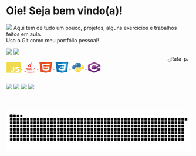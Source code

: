 ### <h1> Oie! Seja bem vindo(a)! </h1>
<img src="https://terraria.wiki.gg/images/4/40/Emote_Emotion_Love.gif">  Aqui tem de tudo um pouco, projetos, alguns exercícios e trabalhos feitos em aula.<br>
Uso o Git como meu portfólio pessoal!

<div>
  <a href="https://github.com/camilapadalino">
  <img height="180cm" src="https://github-readme-stats.vercel.app/api?username=camilapadalino&show_icons=true&theme=dracula&include_all_commits=true&count_private=true"/>
 <img height="180cm" src="https://github-readme-stats.vercel.app/api/top-langs/?username=camilapadalino&layout=compact&langs_count=16&theme=dracula"/>
 
</div>
 <img align="right" alt="Rafa-pic" height="150" style="border-radius:50px;" src="https://media.giphy.com/media/v1.Y2lkPTc5MGI3NjExNjIwODE3ZWZmZjlhYWQ0N2ExNWYzN2YwNWZiNjg4NjdlMzBkNGM1ZSZjdD1n/KiP14Vz3BxXkWkzPIx/giphy.gif">
<div style="display: inline_block"><br>
  <img align="center" alt="Rafa-Js" height="30" width="40" src="https://raw.githubusercontent.com/devicons/devicon/master/icons/javascript/javascript-plain.svg">
  <img align="center" alt="Rafa-Java" height="30" width="40" src="https://raw.githubusercontent.com/devicons/devicon/master/icons/java/java-plain.svg">

  <img align="center" alt="Rafa-HTML" height="30" width="40" src="https://raw.githubusercontent.com/devicons/devicon/master/icons/html5/html5-original.svg">
  <img align="center" alt="Rafa-CSS" height="30" width="40" src="https://raw.githubusercontent.com/devicons/devicon/master/icons/css3/css3-original.svg">
  <img align="center" alt="Rafa-Python" height="30" width="40" src="https://raw.githubusercontent.com/devicons/devicon/master/icons/python/python-original.svg">
  <img align="center" alt="Rafa-Csharp" height="30" width="40" src="https://raw.githubusercontent.com/devicons/devicon/master/icons/csharp/csharp-original.svg">
  

##

<div> 

  <a href="https://instagram.com/cah.padalino" target="_blank"><img src="https://img.shields.io/badge/-Instagram-%23E4405F?style=for-the-badge&logo=instagram&logoColor=white" target="_blank"></a>
 	<a href="https://www.twitch.tv/camisssp2" target="_blank"><img src="https://img.shields.io/badge/Twitch-9146FF?style=for-the-badge&logo=twitch&logoColor=white" target="_blank"></a>
  <a href = "mailto:camilappadalino@gmail.com"><img src="https://img.shields.io/badge/-Gmail-%23333?style=for-the-badge&logo=gmail&logoColor=white" target="_blank"></a>
  <a href="https://www.linkedin.com/in/camilapadalino/" target="_blank"><img src="https://img.shields.io/badge/-LinkedIn-%230077B5?style=for-the-badge&logo=linkedin&logoColor=white" target="_blank"></a> 

<div>
   <picture>
    <source media="(prefers-color-scheme: dark)" srcset="https://github.com/camilapadalino/camilapadalino/blob/main/github-user-contribution.svg">
  <!--   <source media="(prefers-color-scheme: light)" srcset="https://github.com/camilapadalino/camilapadalino/blob/main/github-user-contribution.svg"> -->
    <img alt="github contribution grid snake animation" src="https://github.com/camilapadalino/camilapadalino/blob/main/github-user-contribution.svg">
  </picture>
</div>
